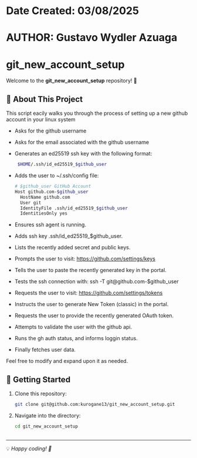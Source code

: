 # Date Created: 03/08/2025
# AUTHOR: Gustavo Wydler Azuaga

# git_new_account_setup

Welcome to the **git_new_account_setup** repository! 🎉

## 📌 About This Project
This script eacily walks you through the process of setting up a new github account in your linux system

- Asks for the github username
- Asks for the email associated with the github username
- Generates an ed25519 ssh key with the following format:
  
  ```bash
   $HOME/.ssh/id_ed25519_$github_user
   ```
- Adds the user to ~/.ssh/config file:
  ```bash
  # $github_user GitHub Account
  Host github.com-$github_user
    HostName github.com
    User git
    IdentityFile .ssh/id_ed25519_$github_user
    IdentitiesOnly yes
  ```
- Ensures ssh agent is running.
- Adds ssh key .ssh/id_ed25519_$github_user.
- Lists the recently added secret and public keys.
- Prompts the user to visit: https://github.com/settings/keys
- Tells the user to paste the recently generated key in the portal.
- Tests the ssh connection with: ssh -T git@github.com-$github_user
- Requests the user to visit: https://github.com/settings/tokens
- Instructs the user to generate New Token (classic) in the portal.
- Requests the user to provide the recently generated OAuth token.
- Attempts to validate the user with the github api.
- Runs the gh auth status, and informs loggin status.
- Finally fetches user data.

Feel free to modify and expand upon it as needed.

## 🚀 Getting Started

1. Clone this repository:
   ```bash
   git clone git@github.com:kurogane13/git_new_account_setup.git
   ```
2. Navigate into the directory:
   ```bash
   cd git_new_account_setup
   ```

##
---
💡 *Happy coding! 🚀*
